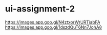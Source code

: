# ui-assignment-2
https://images.app.goo.gl/N4ztxorWrURTiabFA
https://images.app.goo.gl/1dszdQuT6Nn7JohA8
